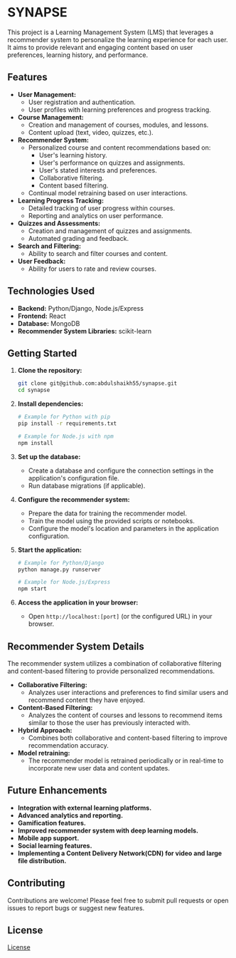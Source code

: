 # SYNAPSE

This project is a Learning Management System (LMS) that leverages a recommender system to personalize the learning experience for each user. It aims to provide relevant and engaging content based on user preferences, learning history, and performance.

## Features

* **User Management:**
    * User registration and authentication.
    * User profiles with learning preferences and progress tracking.
* **Course Management:**
    * Creation and management of courses, modules, and lessons.
    * Content upload (text, video, quizzes, etc.).
* **Recommender System:**
    * Personalized course and content recommendations based on:
        * User's learning history.
        * User's performance on quizzes and assignments.
        * User's stated interests and preferences.
        * Collaborative filtering.
        * Content based filtering.
    * Continual model retraining based on user interactions.
* **Learning Progress Tracking:**
    * Detailed tracking of user progress within courses.
    * Reporting and analytics on user performance.
* **Quizzes and Assessments:**
    * Creation and management of quizzes and assignments.
    * Automated grading and feedback.
* **Search and Filtering:**
    * Ability to search and filter courses and content.
* **User Feedback:**
    * Ability for users to rate and review courses.

## Technologies Used

* **Backend:** Python/Django, Node.js/Express
* **Frontend:** React
* **Database:** MongoDB
* **Recommender System Libraries:** scikit-learn

## Getting Started

1.  **Clone the repository:**

    ```bash
    git clone git@github.com:abdulshaikh55/synapse.git
    cd synapse
    ```

2.  **Install dependencies:**

    ```bash
    # Example for Python with pip
    pip install -r requirements.txt

    # Example for Node.js with npm
    npm install
    ```

3.  **Set up the database:**

    * Create a database and configure the connection settings in the application's configuration file.
    * Run database migrations (if applicable).

4.  **Configure the recommender system:**

    * Prepare the data for training the recommender model.
    * Train the model using the provided scripts or notebooks.
    * Configure the model's location and parameters in the application configuration.

5.  **Start the application:**

    ```bash
    # Example for Python/Django
    python manage.py runserver

    # Example for Node.js/Express
    npm start
    ```

6.  **Access the application in your browser:**

    * Open `http://localhost:[port]` (or the configured URL) in your browser.

## Recommender System Details

The recommender system utilizes a combination of collaborative filtering and content-based filtering to provide personalized recommendations.

* **Collaborative Filtering:**
    * Analyzes user interactions and preferences to find similar users and recommend content they have enjoyed.
* **Content-Based Filtering:**
    * Analyzes the content of courses and lessons to recommend items similar to those the user has previously interacted with.
* **Hybrid Approach:**
    * Combines both collaborative and content-based filtering to improve recommendation accuracy.
* **Model retraining:**
    * The recommender model is retrained periodically or in real-time to incorporate new user data and content updates.

## Future Enhancements

* **Integration with external learning platforms.**
* **Advanced analytics and reporting.**
* **Gamification features.**
* **Improved recommender system with deep learning models.**
* **Mobile app support.**
* **Social learning features.**
* **Implementing a Content Delivery Network(CDN) for video and large file distribution.**

## Contributing

Contributions are welcome! Please feel free to submit pull requests or open issues to report bugs or suggest new features.

## License

[License](./LICENSE)
